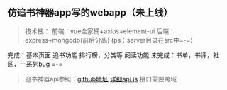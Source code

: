 ## 仿追书神器app写的webapp（未上线）
> 技术栈：
> 前端：vue全家桶+axios+element-ui
> 后端：express+mongodb(前后分离)
		(ps：server目录在src中=-=)

完成：基本页面
	  追书功能
	  排行榜，分类等
	  阅读功能
未完成：书单，书评，社区，一系列bug =-=



> 追书神器api参照：[github地址](https://github.com/JustWayward/BookReader)
[详细api.js](https://github.com/jsntjinjin/simplereader/blob/master/app/common/api.js)
接口需要跨域
